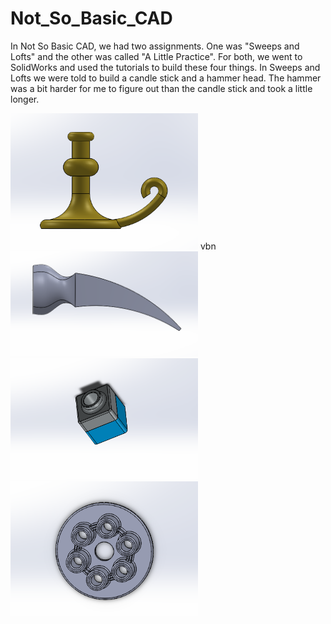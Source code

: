 # Not_So_Basic_CAD

In Not So Basic CAD, we had two assignments. One was "Sweeps and Lofts" and the other was called "A Little Practice". For both, we went to SolidWorks and used the tutorials to build these four things. In Sweeps and Lofts we were told to build a candle stick and a hammer head. The hammer was a bit harder for me to figure out than the candle stick and took a little longer. 


<img src="NSBpics/candlepicture.PNG" width="300" >
vbn

<img src="NSBpics/loftpicture.PNG" width="300" >


<img src="NSBpics/tutorpicture.PNG" width="300" >


<img src="NSBpics/pressureplate.PNG" width="300" >



